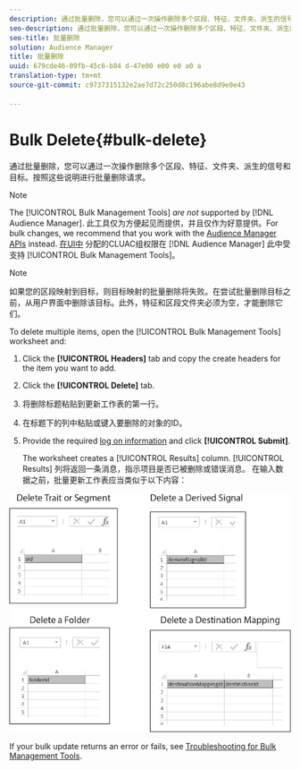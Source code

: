 ```yaml
---
description: 通过批量删除，您可以通过一次操作删除多个区段、特征、文件夹、派生的信号和目标。按照这些说明进行批量删除请求。
seo-description: 通过批量删除，您可以通过一次操作删除多个区段、特征、文件夹、派生的信号和目标。按照这些说明进行批量删除请求。
seo-title: 批量删除
solution: Audience Manager
title: 批量删除
uuid: 679cde46-09fb-45c6-b84 d-47e00 e00 e0 a0 a
translation-type: tm+mt
source-git-commit: c9737315132e2ae7d72c250d8c196abe8d9e0e43

---
```



# Bulk Delete{#bulk-delete}

通过批量删除，您可以通过一次操作删除多个区段、特征、文件夹、派生的信号和目标。按照这些说明进行批量删除请求。

<!-- 

<p>t_bulk_delete.xml </p>

 -->

>[!NOTE]
>
>The [!UICONTROL Bulk Management Tools] *are not* supported by [!DNL Audience Manager]. 此工具仅为方便起见而提供，并且仅作为好意提供。For bulk changes, we recommend that you work with the [Audience Manager APIs](../../api/rest-api-main/aam-api-getting-started.md) instead. [在UI中](../../features/administration/administration-overview.md) 分配的CLUAC组权限在 [!DNL Audience Manager] 此中受支持 [!UICONTROL Bulk Management Tools]。

>[!NOTE]
>
>如果您的区段映射到目标，则目标映射的批量删除将失败。在尝试批量删除目标之前，从用户界面中删除该目标。此外，特征和区段文件夹必须为空，才能删除它们。

To delete multiple items, open the [!UICONTROL Bulk Management Tools] worksheet and:

1. Click the **[!UICONTROL Headers]** tab and copy the create headers for the item you want to add.
2. Click the **[!UICONTROL Delete]** tab.
3. 将删除标题粘贴到更新工作表的第一行。
4. 在标题下的列中粘贴或键入要删除的对象的ID。
5. Provide the required [log on information](../../reference/bulk-management-tools/bulk-management-intro.md#auth-reqs) and click **[!UICONTROL Submit]**.

   The worksheet creates a [!UICONTROL Results] column. [!UICONTROL Results] 列将返回一条消息，指示项目是否已被删除或错误消息。
在输入数据之前，批量更新工作表应当类似于以下内容：

![](assets/delete.png)

If your bulk update returns an error or fails, see [Troubleshooting for Bulk Management Tools](../../reference/bulk-management-tools/bulk-troubleshooting.md).
